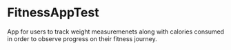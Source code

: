# FitnessAppTest

App for users to track weight measuremenets along with calories consumed in order to observe progress on their fitness journey.

